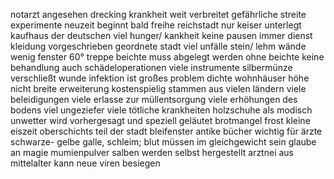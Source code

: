 notarzt 
angesehen
drecking
krankheit weit verbreitet
gefährliche streite
experimente
neuzeit beginnt bald
freihe reichstadt nur keiser unterlegt
kaufhaus der deutschen
viel hunger/ kankheit
keine pausen immer dienst
kleidung vorgeschrieben
geordnete stadt
viel unfälle
stein/ lehm wände
wenig fenster
60° treppe
beichte muss abgelegt werden
ohne beichte keine behandlung
auch schädeloperationen
viele instrumente
silbermünze verschließt wunde
infektion ist großes problem 
dichte wohnhäuser
höhe nicht breite
erweiterung kostenspielig
stammen aus vielen ländern 
viele beleidigungen
viele erlasse zur müllentsorgung
viele erhöhungen des bodens
viel ungeziefer
viele tötliche krankheiten
holzschuhe als modisch
unwetter wird vorhergesagt und speziell geläutet
brotmangel
frost
kleine eiszeit
oberschichts teil der stadt
bleifenster
antike bücher wichtig für ärzte
schwarze- gelbe galle, schleim; blut
müssen im gleichgewicht sein
glaube an magie
mumienpulver
salben werden selbst hergestellt
arztnei aus mittelalter kann neue viren besiegen
